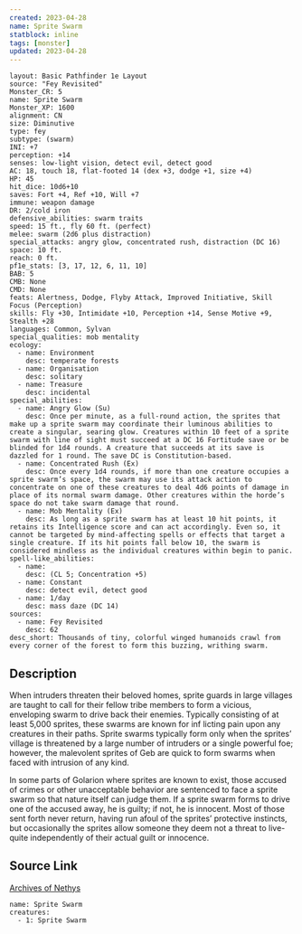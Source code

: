 ```yaml
---
created: 2023-04-28
name: Sprite Swarm
statblock: inline
tags: [monster]
updated: 2023-04-28
---
```

```statblock
layout: Basic Pathfinder 1e Layout
source: "Fey Revisited"
Monster_CR: 5
name: Sprite Swarm
Monster_XP: 1600
alignment: CN
size: Diminutive
type: fey
subtype: (swarm)
INI: +7
perception: +14
senses: low-light vision, detect evil, detect good
AC: 18, touch 18, flat-footed 14 (dex +3, dodge +1, size +4)
HP: 45
hit_dice: 10d6+10
saves: Fort +4, Ref +10, Will +7
immune: weapon damage
DR: 2/cold iron
defensive_abilities: swarm traits
speed: 15 ft., fly 60 ft. (perfect)
melee: swarm (2d6 plus distraction)
special_attacks: angry glow, concentrated rush, distraction (DC 16)
space: 10 ft.
reach: 0 ft.
pf1e_stats: [3, 17, 12, 6, 11, 10]
BAB: 5
CMB: None
CMD: None
feats: Alertness, Dodge, Flyby Attack, Improved Initiative, Skill Focus (Perception)
skills: Fly +30, Intimidate +10, Perception +14, Sense Motive +9, Stealth +28
languages: Common, Sylvan
special_qualities: mob mentality
ecology:
  - name: Environment
    desc: temperate forests
  - name: Organisation
    desc: solitary
  - name: Treasure
    desc: incidental
special_abilities:
  - name: Angry Glow (Su)
    desc: Once per minute, as a full-round action, the sprites that make up a sprite swarm may coordinate their luminous abilities to create a singular, searing glow. Creatures within 10 feet of a sprite swarm with line of sight must succeed at a DC 16 Fortitude save or be blinded for 1d4 rounds. A creature that succeeds at its save is dazzled for 1 round. The save DC is Constitution-based.
  - name: Concentrated Rush (Ex)
    desc: Once every 1d4 rounds, if more than one creature occupies a sprite swarm’s space, the swarm may use its attack action to concentrate on one of these creatures to deal 4d6 points of damage in place of its normal swarm damage. Other creatures within the horde’s space do not take swarm damage that round.
  - name: Mob Mentality (Ex)
    desc: As long as a sprite swarm has at least 10 hit points, it retains its Intelligence score and can act accordingly. Even so, it cannot be targeted by mind-affecting spells or effects that target a single creature. If its hit points fall below 10, the swarm is considered mindless as the individual creatures within begin to panic.
spell-like_abilities:
  - name:
    desc: (CL 5; Concentration +5)
  - name: Constant
    desc: detect evil, detect good
  - name: 1/day
    desc: mass daze (DC 14)
sources:
  - name: Fey Revisited
    desc: 62
desc_short: Thousands of tiny, colorful winged humanoids crawl from every corner of the forest to form this buzzing, writhing swarm. 
```
## Description
When intruders threaten their beloved homes, sprite guards in large villages are taught to call for their fellow tribe members to form a vicious, enveloping swarm to drive back their enemies. Typically consisting of at least 5,000 sprites, these swarms are known for inf licting pain upon any creatures in their paths. Sprite swarms typically form only when the sprites’ village is threatened by a large number of intruders or a single powerful foe; however, the malevolent sprites of Geb are quick to form swarms when faced with intrusion of any kind. 

In some parts of Golarion where sprites are known to exist, those accused of crimes or other unacceptable behavior are sentenced to face a sprite swarm so that nature itself can judge them. If a sprite swarm forms to drive one of the accused away, he is guilty; if not, he is innocent. Most of those sent forth never return, having run afoul of the sprites’ protective instincts, but occasionally the sprites allow someone they deem not a threat to live-quite independently of their actual guilt or innocence.
## Source Link
[Archives of Nethys](https://aonprd.com/MonsterDisplay.aspx?ItemName=Sprite%20Swarm)
```encounter-table
name: Sprite Swarm
creatures:
  - 1: Sprite Swarm
```
